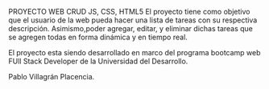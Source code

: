 PROYECTO WEB CRUD JS, CSS, HTML5 
El proyecto tiene como objetivo  que el usuario de la web pueda hacer una lista de tareas con su respectiva descripción.
Asimismo,poder agregar, editar, y eliminar dichas tareas que se agregen todas en forma dinámica y en tiempo real.

El proyecto esta siendo desarrollado en marco del programa bootcamp web FUll Stack Developer de la Universidad del Desarrollo.



Pablo Villagrán Placencia.
